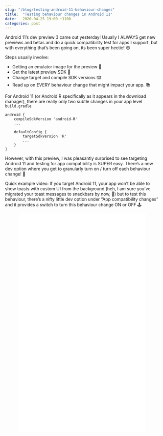 ```yaml
---
slug: "/blog/testing-android-11-behaviour-changes"
title:  "Testing behaviour changes in Android 11"
date:   2020-04-25 19:00 +1100
categories: post
---
```


Android 11’s dev preview 3 came out yesterday! Usually I ALWAYS get new previews and betas and do a quick compatibility test for apps I support, but with everything that’s been going on, its been super hectic! 😷

Steps usually involve:
- Getting an emulator image for the preview 🤖
- Get the latest preview SDK 💽
- Change target and compile SDK versions ⌨️
- Read up on EVERY behaviour change that might impact your app. 📚

For Android 11 (or Android R specifically as it appears in the download manager), there are really only two subtle changes in your app level ```build.gradle```

```
android {
    compileSdkVersion 'android-R'
    ...

    defaultConfig {
        targetSdkVersion 'R'
        ...
    }
}
```

However, with this preview, I was pleasantly surprised to see targeting Android 11 and testing for app compatibility is SUPER easy. There’s a new dev option where you get to granularly turn on / turn off each behaviour change! 👏 

Quick example video: If you target Android 11, your app won’t be able to show toasts with custom UI from the background (heh, I am sure you’ve migrated your toast messages to snackbars by now, 😬) but to test this behaviour, there’s a nifty little dev option under “App compatibility changes” and it provides a switch to turn this behaviour change ON or OFF 🕹


<p align="center">
<iframe width="414" height="711" src="/images/behaviour_changes.webm" frameborder="0"> </iframe>
</p>